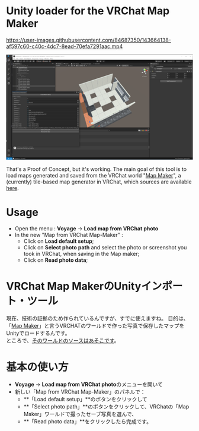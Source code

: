 # Unity loader for the VRChat Map Maker

https://user-images.githubusercontent.com/84687350/143664138-af597c60-c40c-4dc7-8ead-70efa7291aac.mp4

![Map loaded from VRChat screenshot](https://raw.githubusercontent.com/vr-voyage/vrchat-map-maker-unity-importer/main/Screenshots/MapMaker-UnityLoader.png)

That's a Proof of Concept, but it's working.
The main goal of this tool is to load maps generated and saved from the
VRChat world "[Map Maker](https://vrchat.com/home/launch?worldId=wrld_8b408684-e8e6-4e2d-9be1-1ce6ee74b051)",  a (currently) tile-based map generator in
VRChat, which sources are available [here](https://github.com/vr-voyage/vrchat-map-maker).

# Usage

* Open the menu : **Voyage** → **Load map from VRChat photo**
* In the new "Map from VRChat Map-Maker" :
  * Click on **Load default setup**;
  * Click on **Select photo path** and select the photo or screenshot you took in VRChat, when saving in the Map maker;
  * Click on **Read photo data**;


# VRChat Map MakerのUnityインポート・ツール


現在、技術の証拠のため作られているんですが、すでに使えますね。
目的は、「[Map Maker]((https://vrchat.com/home/launch?worldId=wrld_8b408684-e8e6-4e2d-9be1-1ce6ee74b051))」と言うVRCHATのワールドで作った写真で保存したマップを
Unityでロードするんです。  
ところで、[そのワールドのソースはあそこです](https://github.com/vr-voyage/vrchat-map-maker)。

# 基本の使い方

* **Voyage** → **Load map from VRChat photo**のメニューを開いて
* 新しい「Map from VRChat Map-Maker」のパネルで：
  * **「Load default setup」**のボタンをクリックして
  * **「Select photo path」**のボタンをクリックして、VRChatの「Map Maker」ワールドで撮ったセーブ写真を選んで、
  * **「Read photo data」**をクリックしたら完成です。
